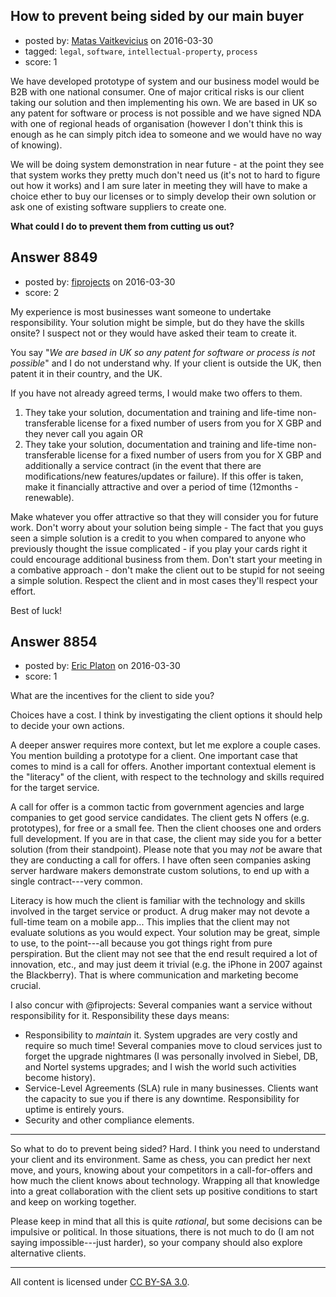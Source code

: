 ## How to prevent being sided by our main buyer

- posted by: [Matas Vaitkevicius](https://stackexchange.com/users/1636408/matas-vaitkevicius) on 2016-03-30
- tagged: `legal`, `software`, `intellectual-property`, `process`
- score: 1

We have developed prototype of system and our business model would be B2B with one national consumer. One of major critical risks is our client taking our solution and then implementing his own. We are based in UK so any patent for software or process is not possible and we have signed NDA with one of regional heads of organisation (however I don't think this is enough as he can simply pitch idea to someone and we would have no way of knowing).

We will be doing system demonstration in near future - at the point they see that system works they pretty much don't need us (it's not to hard to figure out how it works) and I am sure later in meeting they will have to make a choice ether to buy our licenses or to simply develop their own solution or ask one of existing software suppliers to create one.

**What could I do to prevent them from cutting us out?**


## Answer 8849

- posted by: [fiprojects](https://stackexchange.com/users/5370155/fiprojects) on 2016-03-30
- score: 2

My experience is most businesses want someone to undertake responsibility. Your solution might be simple, but do they have the skills onsite? I suspect not or they would have asked their team to create it.

You say "*We are based in UK so any patent for software or process is not possible*" and I do not understand why. If your client is outside the UK, then patent it in their country, and the UK.

If you have not already agreed terms, I would make two offers to them.

 1. They take your solution, documentation and training and life-time non-transferable license for a fixed number of users from you for X GBP and they never call you again OR
 2. They take your solution, documentation and training and life-time non-transferable license for a fixed number of users from you for X GBP and additionally a service contract (in the event that there are modifications/new features/updates or failure). If this offer is taken, make it financially attractive and over a period of time (12months - renewable).

Make whatever you offer attractive so that they will consider you for future work. Don't worry about your solution being simple - The fact that you guys seen a simple solution is a credit to you when compared to anyone who previously thought the issue complicated - if you play your cards right it could encourage additional business from them. Don't start your meeting in a combative approach - don't make the client out to be stupid for not seeing a simple solution. Respect the client and in most cases they'll respect your effort.

Best of luck!


## Answer 8854

- posted by: [Eric Platon](https://stackexchange.com/users/1533/eric-platon) on 2016-03-30
- score: 1

What are the incentives for the client to side you?

Choices have a cost. I think by investigating the client options it should help to decide your own actions.

A deeper answer requires more context, but let me explore a couple cases. You mention building a prototype for a client. One important case that comes to mind is a call for offers. Another important contextual element is the "literacy" of the client, with respect to the technology and skills required for the target service.

A call for offer is a common tactic from government agencies and large companies to get good service candidates. The client gets N offers (e.g. prototypes), for free or a small fee. Then the client chooses one and orders full development. If you are in that case, the client may side you for a better solution (from their standpoint). Please note that you may *not* be aware that they are conducting a call for offers. I have often seen companies asking server hardware makers demonstrate custom solutions, to end up with a single contract---very common.

Literacy is how much the client is familiar with the technology and skills involved in the target service or product. A drug maker may not devote a full-time team on a mobile app... This implies that the client may not evaluate solutions as you would expect. Your solution may be great, simple to use, to the point---all because you got things right from pure perspiration. But the client may not see that the end result required a lot of innovation, etc., and may just deem it trivial (e.g. the iPhone in 2007 against the Blackberry). That is where communication and marketing become crucial.

I also concur with @fiprojects: Several companies want a service without responsibility for it. Responsibility these days means:

* Responsibility to *maintain* it. System upgrades are very costly and require so much time! Several companies move to cloud services just to forget the upgrade nightmares (I was personally involved in Siebel, DB, and Nortel systems upgrades; and I wish the world such activities become history).
* Service-Level Agreements (SLA) rule in many businesses. Clients want the capacity to sue you if there is any downtime. Responsibility for uptime is entirely yours.
* Security and other compliance elements.

---
So what to do to prevent being sided? Hard. I think you need to understand your client and its environment. Same as chess, you can predict her next move, and yours, knowing about your competitors in a call-for-offers and how much the client knows about technology. Wrapping all that knowledge into a great collaboration with the client sets up positive conditions to start and keep on working together.

Please keep in mind that all this is quite *rational*, but some decisions can be impulsive or political. In those situations, there is not much to do (I am not saying impossible---just harder), so your company should also explore alternative clients.



---

All content is licensed under [CC BY-SA 3.0](https://creativecommons.org/licenses/by-sa/3.0/).
